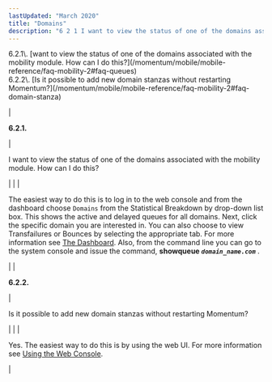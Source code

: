 ```yaml
---
lastUpdated: "March 2020"
title: "Domains"
description: "6 2 1 I want to view the status of one of the domains associated with the mobility module How can I do this 6 2 2 Is it possible to add new domain stanzas without restarting Momentum 6 2 1 I want to view the status of one of..."
---
```


<a name="idp434272"></a> 

<dl>

<dt>6.2.1\. [want to view the status of one of the domains associated with the mobility module. How can I do this?](/momentum/mobile/mobile-reference/faq-mobility-2#faq-queues)</dt>

<dt>6.2.2\. [Is it possible to add new domain stanzas without restarting Momentum?](/momentum/mobile/mobile-reference/faq-mobility-2#faq-domain-stanza)</dt>

</dl>

| <a name="faq-queues"></a> <a name="idp435280"></a> 

**6.2.1.**

 | 

I want to view the status of one of the domains associated with the mobility module. How can I do this?

 |
|  | 

The easiest way to do this is to log in to the web console and from the dashboard choose `Domains` from the Statistical Breakdown by drop-down list box. This shows the active and delayed queues for all domains. Next, click the specific domain you are interested in. You can also choose to view Transfailures or Bounces by selecting the appropriate tab. For more information see [The Dashboard](/momentum/3/3-reference/web-3-dashboard). Also, from the command line you can go to the system console and issue the command, **showqueue *`domain_name.com`***                    .

 |
| <a name="faq-domain-stanza"></a> <a name="idp491104"></a> 

**6.2.2.**

 | 

Is it possible to add new domain stanzas without restarting Momentum?

 |
|  | 

Yes. The easiest way to do this is by using the web UI. For more information see [Using the Web Console](/momentum/3/3-reference/web-3).

 |